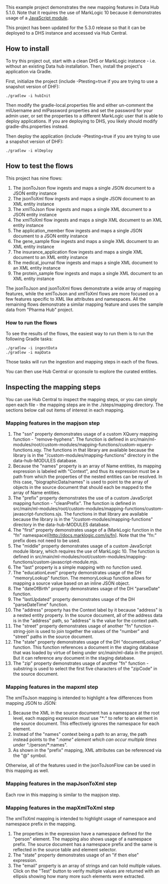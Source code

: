 This example project demonstrates the new mapping features in Data Hub 5.1.0. Note that it requires the use of MarkLogic 
10 because it demonstrates usage of a [JavaScript module](https://docs.marklogic.com/guide/jsref/modules).

This project has been updated for the 5.3.0 release so that it can be deployed to a DHS instance and accessed via 
Hub Central.

## How to install

To try this project out, start with a clean DHS or MarkLogic instance - i.e. without an existing Data hub installation.
Then, install the project's application via Gradle. 

First, initialize the project (include -Ptesting=true if you are trying to use a snapshot version of DHF):

    ./gradlew -i hubInit
    
Then modify the gradle-local.properties file and either un-comment the mlUsername and mlPassword properties and set the
password for your admin user, or set the properties to a different MarkLogic user that is able to deploy applications. 
If you are deploying to DHS, you likely should modify gradle-dhs.properties instead.  

Then deploy the application (include -Ptesting=true if you are trying to use a snapshot version of DHF):

    ./gradlew -i mlDeploy

## How to test the flows

This project has nine flows:

1. The jsonToJson flow ingests and maps a single JSON document to a JSON entity instance
1. The jsonToXml flow ingests and maps a single JSON document to an XML entity instance
1. The xmlToJson flow ingests and maps a single XML document to a JSON entity instance
1. The xmlToXml flow ingests and maps a single XML document to an XML entity instance
1. The application_member flow ingests and maps a single JSON document to a JSON entity instance
1. The gene_sample flow ingests and maps a single XML document to an XML entity instance
1. The insurance_application flow ingests and maps a single XML document to an XML entity instance
1. The medical_journal flow ingests and maps a single XML document to an XML entity instance
1. The protein_sample flow ingests and maps a single XML document to an XML entity instance

The jsonToJson and jsonToXml flows demonstrate a wide array of mapping features, while the xmlToJson and xmlToXml flows are more focused on a few
features specific to XML like attributes and namespaces. All the remaining flows demonstrate a similar mapping feature and uses the sample data from "Pharma Hub" project.

### How to run the flows

To see the results of the flows, the easiest way to run them is to run the following Gradle tasks:

    ./gradlew -i ingestData
    ./gradlew -i mapData

Those tasks will run the ingestion and mapping steps in each of the flows. 

You can then use Hub Central or qconsole to explore the curated entities. 

## Inspecting the mapping steps

You can use Hub Central to inspect the mapping steps, or you can simply open each file - the mapping steps are in the 
./steps/mapping directory. The sections below call out items of interest in each mapping.

### Mapping features in the mapjson step

1. The "ssn" property demonstrates usage of a custom XQuery mapping function - "remove-hyphens". The function is defined
in src/main/ml-modules/root/custom-modules/mapping-functions/custom-xquery-functions.xqy. The functions in that library 
are available because the library is in the "/custom-modules/mapping-functions" directory in the data-hub-MODULES database.
1. Because the "names" property is an array of Name entities, its mapping expression is labeled with "Context", and thus its
expression must be a path from which the properties of the nested entities can be resolved. In this case, "biographicData/names" 
is used to point to the array of objects in the source document that should each be mapped to the array of Name entities. 
1. The "prefix" property demonstrates the use of a custom JavaScript mapping function - "cleanPrefix". The function is defined 
in src/main/ml-modules/root/custom-modules/mapping-functions/custom-javascript-functions.sjs. The functions in that library 
are available because the library is in the "/custom-modules/mapping-functions" directory in the data-hub-MODULES database.
1. The "first" property demonstrates usage of a (MarkLogic function in the "fn" namespace)[http://docs.marklogic.com/js/fn].
Note that the "fn:" prefix does not need to be used.
1. The "middle" property demonstrates usage of a custom JavaScript module library, which requires the use of 
MarkLogic 10. The function is defined in src/main/ml-modules/root/custom-modules/mapping-functions/custom-javascript-module.mjs. 
1. The "last" property is a simple mapping with no function used. 
1. The "educationLevel" property demonstrates usage of the DH "memoryLookup" function. The memoryLookup function allows
for mapping a source value based on an inline JSON object.
1. The "dateOfBirth" property demonstrates usage of the DH "parseDate" function. 
1. The "lastUpdated" property demonstrates usage of the DH "parseDateTime" function. 
1. The "address" property has the Context label by it because "address" is a nested entity property. In the source document, 
all of the address data is in the "address" path, so "address" is the value for the context path. 
1. The "street" property demonstrates usage of another "fn" function - string-join is used to join together the values of the 
"number" and "street" paths in the source document. 
1. The "state" property demonstrates usage of the DH "documentLookup" function. This function references a document in the
staging database that was loaded by virtue of being under src/main/ml-data in the project. But it can reference any 
document in the staging database. 
1. The "zip" property demonstrates usage of another "fn" function - substring is used to select the first five characters
of the "zipCode" in the source document.

### Mapping features in the mapxml step

The xmlToJson mapping is intended to highlight a few differences from mapping JSON to JSON:

1. Because the XML in the source document has a namespace at the root level, each mapping expression must use "*:" to 
refer to an element in the source document. This effectively ignores the namespace for each element.
1. Instead of the "names" context being a path to an array, the path instead points to the "*:name" element which can 
occur multiple times under "*:/person/*:names". 
1. As shown in the "prefix" mapping, XML attributes can be referenced via the "@" symbol. 

Otherwise, all of the features used in the jsonToJsonFlow can be used in this mapping as well. 

### Mapping features in the mapJsonToXml step

Each row in this mapping is similar to the mapjson step.

### Mapping features in the mapXmlToXml step

The xmlToXml mapping is intended to highlight usage of namespace and namespace prefix in the mapping.

1. The properties in the expression have a namespace defined for the "person" element. The mapping also shows usage of a namespace prefix. The source document has a namespace prefix and the same is reflected in the source table and element selector.
1. The "state" property demonstrates usage of an "if then else" expression.
1. The "email" property is an array of strings and can hold multiple values. Click on the "Test" button to verify multiple values are returned with an ellipsis showing how many more such elements were extracted.
